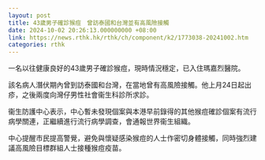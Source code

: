 ```yaml
---
layout: post
title: 43歲男子確診猴痘　曾訪泰國和台灣並有高風險接觸
date: 2024-10-02 20:26:13.000000000 +08:00
link: https://news.rthk.hk/rthk/ch/component/k2/1773038-20241002.htm
categories: rthk
---
```


一名以往健康良好的43歲男子確診猴痘，現時情況穩定，已入住瑪嘉烈醫院。

該名病人潛伏期內曾到訪泰國和台灣，在當地曾有高風險接觸。他上月24日起出疹，之後兩度向灣仔男性社會衞生科診所求診。

衞生防護中心表示，中心暫未發現個案與本港早前錄得的其他猴痘確診個案有流行病學關連，正繼續進行流行病學調查，會通報世界衞生組織。

中心提醒市民提高警覺，避免與懷疑感染猴痘的人士作密切身體接觸，同時強烈建議高風險目標群組人士接種猴痘疫苗。
